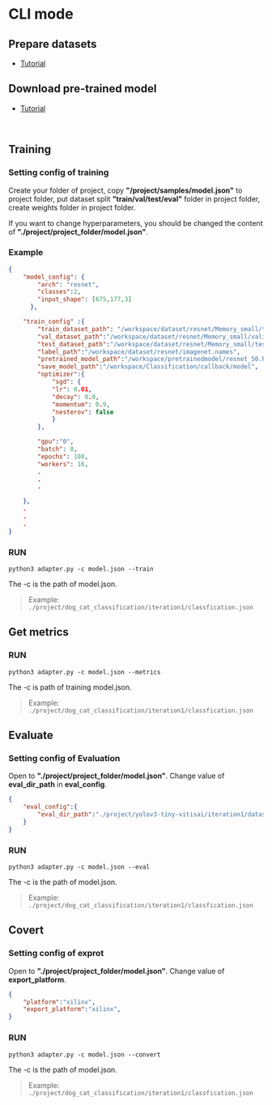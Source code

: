 # CLI mode

## Prepare datasets 

- [Tutorial](Dataset.md)

## Download pre-trained model

- [Tutorial](../pretrainedmodel/README.md)
<br>

## Training

### Setting config of training

Create your folder of project, copy **"/project/samples/model.json"** to project folder, put dataset split **"train/val/test/eval"** folder in project folder, create weights folder in project folder.

If you want to change hyperparameters, you should be changed the content of **"./project/project_folder/model.json"**.

### Example
```json
{
    "model_config": {
        "arch": "resnet",
        "classes":2,
        "input_shape": [675,177,3]
      },

    "train_config" :{
        "train_dataset_path": "/workspace/dataset/resnet/Memory_small/train",
        "val_dataset_path":"/workspace/dataset/resnet/Memory_small/valid",
        "test_dataset_path":"/workspace/dataset/resnet/Memory_small/test",
        "label_path":"/workspace/dataset/resnet/imagenet.names",
        "pretrained_model_path":"/workspace/pretrainedmodel/resnet_50.hdf5",
        "save_model_path":"/workspace/Classification/callback/model",
        "optimizer":{
            "sgd": {
            "lr": 0.01,
            "decay": 0.0,
            "momentum": 0.9,
            "nesterov": false
            }
        },

        "gpu":"0",
        "batch": 8,
        "epochs": 100,
        "workers": 16,
        .
        .
        .

    },
    .
    .
    .
}
```

### RUN
``` shell
python3 adapter.py -c model.json --train
```
The -c is the path of model.json.</br>
> Example: `./project/dog_cat_classification/iteration1/classfication.json`

## Get metrics

### RUN

```shell
python3 adapter.py -c model.json --metrics
```

The -c is path of training model.json.

> Example: `./project/dog_cat_classification/iteration1/classfication.json`

## Evaluate

### Setting config of Evaluation

Open to **"./project/project_folder/model.json"**. Change value of **eval_dir_path** in **eval_config**.

```json
{
    "eval_config":{
        "eval_dir_path":"./project/yolov3-tiny-vitisai/iteration1/dataset/eval"
    }
}
```

### RUN
``` shell
python3 adapter.py -c model.json --eval
```
The -c is the path of model.json.</br>
> Example: `./project/dog_cat_classification/iteration1/classfication.json`

## Covert

### Setting config of exprot

Open to **"./project/project_folder/model.json"**. Change value of **export_platform**.

```json
{
    "platform":"xilinx",
    "export_platform":"xilinx",
}
```

### RUN
``` shell
python3 adapter.py -c model.json --convert
```
The -c is the path of model.json.</br>
> Example: `./project/dog_cat_classification/iteration1/classfication.json`